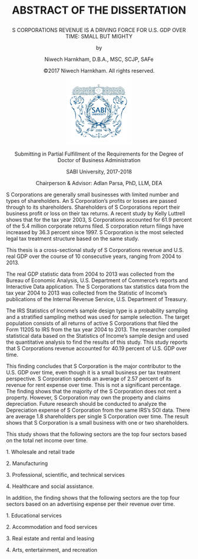 # <p align="center">ABSTRACT OF THE DISSERTATION</p>

<p align="center">S CORPORATIONS REVENUE IS A DRIVING FORCE FOR U.S. GDP OVER TIME: SMALL BUT MIGHTY</p>
<p align="center">
  by
</p>
 

<p align="center">Niwech Harnkham, D.B.A., MSC, SCJP, SAFe</p>

<p align="center">©2017 Niwech Harnkham. All rights reserved.</p>

<p align="center"><img src="images/SABI_New_Logo.JPG" width="35%"></p>

<p align="center">Submitting in Partial Fulfillment of the Requirements for the Degree of 
Doctor of Business Administration</p>
<p align="center">SABI University, 2017-2018</p>

<p align="center">Chairperson & Advisor: Adlan Parsa, PhD, LLM, DEA<p>

S Corporations are generally small businesses with limited number and types of shareholders. An S Corporation’s profits or losses are passed through to its shareholders. Shareholders of S Corporations report their business profit or loss on their tax returns. A recent study by Kelly Luttrell shows that for the tax year 2003, S Corporations accounted for 61.9 percent of the 5.4 million corporate returns filed. S corporation return filings have increased by 36.3 percent since 1997. S Corporation is the most selected legal tax treatment structure based on the same study.
<p>
This thesis is a cross-sectional study of S Corporations revenue and U.S. real GDP over the course of 10 consecutive years, ranging from 2004 to 2013. 
<p>
The real GDP statistic data from 2004 to 2013 was collected from the Bureau of Economic Analysis, U.S. Department of Commerce’s reports and Interactive Data application. The S Corporations tax statistics data from the tax year 2004 to 2013 was collected from the Statistic of Income’s publications of the Internal Revenue Service, U.S. Department of Treasury.
<p>
The IRS Statistics of Income’s sample design type is a probability sampling and a stratified sampling method was used for sample selection. The target population consists of all returns of active S Corporations that filed the Form 1120S to IRS from the tax year 2004 to 2013.
The researcher compiled statistical data based on the Statistics of Income’s sample design and used the quantitative analysis to find the results of this study.
This study reports that S Corporations revenue accounted for 40.19 percent of U.S. GDP over time.  
<p>
This finding concludes that S Corporation is the major contributor to the U.S. GDP over time, even though it is a small business per tax treatment perspective.
S Corporation spends an average of 2.57 percent of its revenue for rent expense over time. This is not a significant percentage. The finding shows that the majority of the S Corporation does not rent a property. However, S Corporation may own the property and claims depreciation. Future research should be conducted to analyze the Depreciation expense of S Corporation from the same IRS’s SOI data.
There are average 1.8 shareholders per single S Corporation over time. The result shows that S Corporation is a small business with one or two shareholders.
<p>
This study shows that the following sectors are the top four sectors based on the total net income over time.   
<p>1. Wholesale and retail trade </p>
<p>2. Manufacturing </p>
<p>3. Professional, scientific, and technical services </p>
<p>4. Healthcare and social assistance.</p>
<p>
In addition, the finding shows that the following sectors are the top four sectors based on an advertising expense per their revenue over time.  
<p>1. Educational services</p>  
<p>2. Accommodation and food services</p>
<p>3. Real estate and rental and leasing</p> 
<p>4. Arts, entertainment, and recreation</p> 
